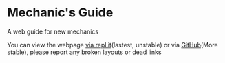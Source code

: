# Mechanic's Guide
A web guide for new mechanics

You can view the webpage [via repl.it](https://mechanic-guide--jeffersontan.repl.co/index.html)(lastest, unstable) or via [GitHub](https://jeffersontan.github.io/Mechanic-guide/)(More stable), please report any broken layouts or dead links
